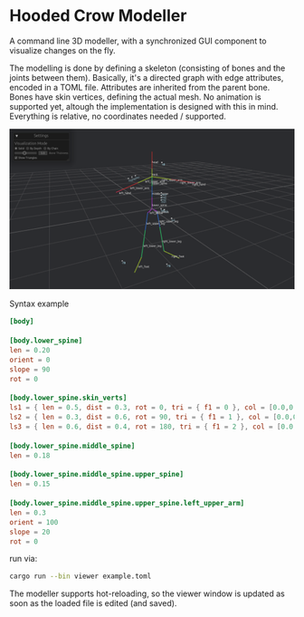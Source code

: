 # Hooded Crow Modeller

A command line 3D modeller, with a synchronized GUI component to visualize changes on the fly.

The modelling is done by defining a skeleton (consisting of bones and the joints between them). Basically, it's a directed graph with edge attributes, encoded in a TOML file. Attributes are inherited from the parent bone. Bones have skin vertices, defining the actual mesh. No animation is supported yet, altough the implementation is designed with this in mind. Everything is relative, no coordinates needed / supported.



![image info](./mat/modeller.png)

Syntax example

```toml
[body]

[body.lower_spine]
len = 0.20
orient = 0
slope = 90
rot = 0

[body.lower_spine.skin_verts]
ls1 = { len = 0.5, dist = 0.3, rot = 0, tri = { f1 = 0 }, col = [0.0,0.0,1.0,0.5] }
ls2 = { len = 0.3, dist = 0.6, rot = 90, tri = { f1 = 1 }, col = [0.0,0.0,1.0,0.5] }
ls3 = { len = 0.6, dist = 0.4, rot = 180, tri = { f1 = 2 }, col = [0.0,0.0,1.0,0.5] }

[body.lower_spine.middle_spine]
len = 0.18

[body.lower_spine.middle_spine.upper_spine]
len = 0.15

[body.lower_spine.middle_spine.upper_spine.left_upper_arm]
len = 0.3
orient = 100
slope = 20
rot = 0
```

run via:
```Bash
cargo run --bin viewer example.toml
```

The modeller supports hot-reloading, so the viewer window is updated as soon as the loaded file is edited (and saved).

